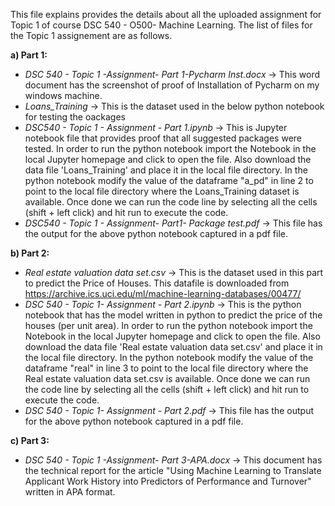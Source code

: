 This file explains provides the details about all the uploaded assignment for Topic 1 of course DSC 540 - O500- Machine Learning.
The list of files for the Topic 1 assignement are as follows.

**a) Part 1:**

* _DSC 540 - Topic 1 -Assignment- Part 1-Pycharm Inst.docx_ -> This word document has the screenshot of proof of Installation of Pycharm on my windows machine.
* _Loans_Training_ -> This is the dataset used in the below python notebook for testing the oackages
* _DSC540 - Topic 1 - Assignment - Part 1.ipynb_ -> This is Jupyter notebook file that provides proof that all suggested packages were tested. In order to run the python notebook import the Notebook in the local Jupyter homepage and click to open the file. Also download the data file 'Loans_Training' and place it in the local file directory. In the python notebook modify the value of the dataframe "a_pd" in line 2 to point to the local file directory where the Loans_Training dataset is available. Once done we can run the code line by selecting all the cells (shift + left click) and hit run to execute the code.
* _DSC540 - Topic 1 - Assignment- Part1- Package test.pdf_ -> This file has the output for the above python notebook captured in a pdf file.

**b) Part 2:**

* _Real estate valuation data set.csv_ -> This is the dataset used in this part to predict the Price of Houses. This datafile is downloaded from https://archive.ics.uci.edu/ml/machine-learning-databases/00477/
* _DSC 540 - Topic 1- Assignment - Part 2.ipynb_ -> This is the python notebook that has the model written in python to predict the price of the houses (per unit area). In order to run the python notebook import the Notebook in the local Jupyter homepage and click to open the file. Also download the data file 'Real estate valuation data set.csv' and place it in the local file directory. In the python notebook modify the value of the dataframe "real" in line 3 to point to the local file directory where the Real estate valuation data set.csv is available. Once done we can run the code line by selecting all the cells (shift + left click) and hit run to execute the code.
* _DSC 540 - Topic 1- Assignment - Part 2.pdf_ -> This file has the output for the above python notebook captured in a pdf file.

**c) Part 3:**

* _DSC 540 - Topic 1 -Assignment- Part 3-APA.docx_ -> This document has the technical report for the article "Using Machine Learning to Translate Applicant Work History into Predictors of Performance and Turnover" written in APA format.
